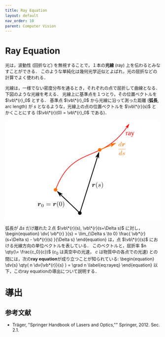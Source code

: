 ```yaml
---
title: Ray Equation
layout: default
nav_order: 10
parent: Computer Vision
---
```


# Ray Equation

光は，波動性 (回折など) を無視することで，１本の**光線** (ray) 上を伝わるとみなすことができる．
このような単純化は幾何光学近似とよばれ，光の屈折などの計算でよく使われる．

光線は，一様でない密度分布を通るとき，それぞれの点で屈折して曲線となる．
下図のような光線を考える．
光線上に基準点を１つとり，その位置ベクトルを $\vb\*{r}_0$ とする．
基準点 $\vb\*{r}_0$ から光線に沿って測った距離 (**弧長**, arc length) が $s$ となるような，光線上の点の位置ベクトルを $\vb\*{r}(s)$ とかくことにする ($\vb\*{r}(0) = \vb\*{r}_0$ である)．

![弧長](figs/ray1.svg)

弧長が $\Delta s$ だけ離れた２点 $\vb\*{r}(s), \vb\*{r}(s+\Delta s)$ に対し，
\begin{equation}
\dv{ \vb*{r} }{s} = \lim_{\Delta s \to 0} \frac{ \vb*{r}(s+\Delta s) - \vb*{r}(s) }{\Delta s}
\end{equation}
は，点 $\vb\*{r}(s)$ における光線方向の単位ベクトルを表している．
このベクトルと，屈折率 $n \qty(\= \frac{c_0}{c})$ ($c_0$ は真空中の光速， $c$ は物質中の各点での光速) との間には，次の**ray equation**が成り立つことが知られている:
\begin{equation}
	\dv{s} \qty( n \dv{\vb*{r}}{s} ) = \grad n \label{eq:rayeq}
\end{equation}
以下，このray equationの導出について説明する．

# 導出



## 参考文献
- Träger, "Springer Handbook of Lasers and Optics,"" Springer, 2012. Sec. 2.1.